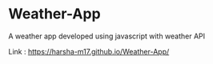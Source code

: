 # Weather-App
A weather app developed using javascript with weather API

Link : https://harsha-m17.github.io/Weather-App/



